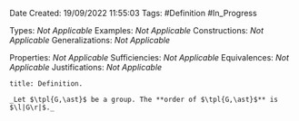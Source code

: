 <div class="topSpace"></div>

Date Created: 19/09/2022 11:55:03
Tags: #Definition #In_Progress

Types: _Not Applicable_
Examples: _Not Applicable_
Constructions: _Not Applicable_
Generalizations: _Not Applicable_

Properties: _Not Applicable_
Sufficiencies: _Not Applicable_
Equivalences: _Not Applicable_
Justifications: _Not Applicable_

``` ad-Definition
title: Definition.

_Let $\tpl{G,\ast}$ be a group. The **order of $\tpl{G,\ast}$** is $\l|G\r|$._

```
